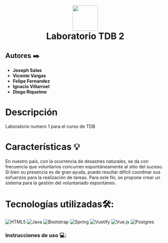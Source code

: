 <div align="center">
      <h1> <img src="https://th.bing.com/th/id/R.70c11b59c144e8d8af1a292274043105?rik=qsIhI%2f3hvZdFJQ&pid=ImgRaw&r=0" width="80px"><br/>Laboratorio TDB 2</h1>
     </div>
     
## Autores  ✒️

-   **Joseph Salas**
-   **Vicente Vargas**
-   **Felipe Fernandez**
-   **Ignacio Villarroel**
-   **Diego Riquelme**     
# Descripción
Laboratorio numero 1 para el curso de TDB 

# Características 💡
En nuestro país, con la ocurrencia de desastres naturales, se da con frecuencia que voluntarios
concurren espontáneamente al sitio del suceso. Si bien su presencia es de gran ayuda, puede
resultar difícil coordinar sus esfuerzos para la realización de tareas.
Para este fin, se propone crear un sistema para la gestión del voluntariado espontáneo.


# Tecnologías utilizadas🛠:
 ![HTML5](https://img.shields.io/badge/html5-%23E34F26.svg?style=for-the-badge&logo=html5&logoColor=white) ![Java](https://img.shields.io/badge/java-%23ED8B00.svg?style=for-the-badge&logo=java&logoColor=white) ![Bootstrap](https://img.shields.io/badge/bootstrap-%23563D7C.svg?style=for-the-badge&logo=bootstrap&logoColor=white) ![Spring](https://img.shields.io/badge/spring-%236DB33F.svg?style=for-the-badge&logo=spring&logoColor=white) ![Vuetify](https://img.shields.io/badge/Vuetify-1867C0?style=for-the-badge&logo=vuetify&logoColor=AEDDFF) ![Vue.js](https://img.shields.io/badge/vuejs-%2335495e.svg?style=for-the-badge&logo=vuedotjs&logoColor=%234FC08D) ![Postgres](https://img.shields.io/badge/postgres-%23316192.svg?style=for-the-badge&logo=postgresql&logoColor=white)
      

### Instrucciones de uso 💻:

